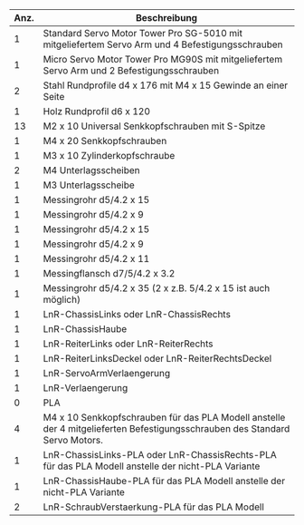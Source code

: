 Anz. | Beschreibung
---- | ------------ 
1 | Standard Servo Motor Tower Pro SG-5010 mit mitgeliefertem Servo Arm und 4 Befestigungsschrauben
1 | Micro Servo Motor Tower Pro MG90S mit mitgeliefertem Servo Arm und 2 Befestigungsschrauben
2 | Stahl Rundprofile d4 x 176 mit M4 x 15 Gewinde an einer Seite
1 | Holz Rundprofil d6 x 120
13 | M2 x 10 Universal Senkkopfschrauben mit S-Spitze
1 | M4 x 20 Senkkopfschrauben
1 | M3 x 10 Zylinderkopfschraube
2 | M4 Unterlagsscheiben
1 | M3 Unterlagsscheibe
1 | Messingrohr d5/4.2 x 15
1 | Messingrohr d5/4.2 x 9
1 | Messingrohr d5/4.2 x 15
1 | Messingrohr d5/4.2 x 9
1 | Messingrohr d5/4.2 x 11
1 | Messingflansch d7/5/4.2 x 3.2
1 | Messingrohr d5/4.2 x 35 (2 x z.B. 5/4.2 x 15 ist auch möglich)
1 | LnR-ChassisLinks oder LnR-ChassisRechts
1 | LnR-ChassisHaube
1 | LnR-ReiterLinks oder LnR-ReiterRechts
1 | LnR-ReiterLinksDeckel oder LnR-ReiterRechtsDeckel
1 | LnR-ServoArmVerlaengerung
1 | LnR-Verlaengerung
0 | PLA
4 | M4 x 10 Senkkopfschrauben für das PLA Modell anstelle der 4 mitgelieferten Befestigungsschrauben des Standard Servo Motors.
1 | LnR-ChassisLinks-PLA oder LnR-ChassisRechts-PLA für das PLA Modell anstelle der nicht-PLA Variante
1 | LnR-ChassisHaube-PLA für das PLA Modell anstelle der nicht-PLA Variante
2 | LnR-SchraubVerstaerkung-PLA für das PLA Modell
